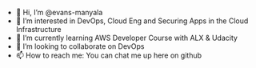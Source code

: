 - 👋 Hi, I’m @evans-manyala
- 👀 I’m interested in DevOps, Cloud Eng and Securing Apps in the Cloud Infrastructure
- 🌱 I’m currently learning AWS Developer Course with ALX & Udacity
- 💞️ I’m looking to collaborate on DevOps
- 📫 How to reach me: You can chat me up here on github

<!---
evans-manyala/evans-manyala is a ✨ special ✨ repository because its `README.md` (this file) appears on your GitHub profile.
You can click the Preview link to take a look at your changes.
--->
